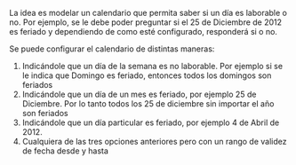 La idea es modelar un calendario que permita saber si un día es laborable o no. Por ejemplo, se le debe poder preguntar si el 25 de Diciembre de 2012 es feriado y dependiendo de como esté configurado, responderá si o no. 

Se puede configurar el calendario de distintas maneras:
1) Indicándole que un día de la semana es no laborable. Por ejemplo si se le indica que Domingo es feriado, entonces todos los domingos son feriados
2) Indicándole que un día de un mes es feriado, por ejemplo 25 de Diciembre. Por lo tanto todos los 25 de diciembre sin importar el año son feriados
3) Indicándole que un día particular es feriado, por ejemplo 4 de Abril de 2012.
4) Cualquiera de las tres opciones anteriores pero con un rango de validez de fecha desde y hasta



